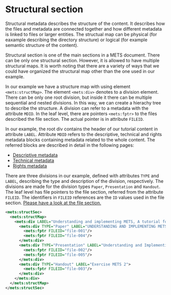 # Structural section

Structural metadata describes the structure of the content. It describes how the files and metadata are connected together and how different metadata is linked to files or larger entities. The structual map can be physical (for eaxample describing the directory structure) or logical (for example semantic structure of the content).

Structural section is one of the main sections in a METS document. There can be only one structural section. However, it is allowed to have multiple structural maps. It is worth noting that there are a variety of ways that we could have organized the structural map other than the one used in our example.

In our example we have a structure map with using element `<mets:structMap>`. The element `<mets:div>` denotes to a division element. There can be only one root division, but inside it there can be multiple sequential and nested divisions. In this way, we can create a hierachy tree to describe the structure. A division can refer to a metadata with the attribute `MDID`. In the leaf level, there are pointers `<mets:fptr>` to the files described the file section. The actual pointer is in attribute `FILEID`. 

In our example, the root div contains the header of our tutorial content in attribute `LABEL`. Attribute `MDID` refers to the descriptive, technical and rights metadata blocks containing metadata related to the whole content. The referred blocks are described in detail in the following pages:

- [Descriptive metadata](./Descriptive%20metadata.md)
- [Technical metadata](./Technical%20metadata.md)
- [Rights metadata](./Rights%20metadata.md)

There are three divisions in our example, defined with attributes `TYPE` and `LABEL`, describing the type and description of the division, respectively. The divisions are made for the division types `Paper`, `Presentation` and `Handout`. The leaf level has file pointers to the file section, referred from the attribute `FILEID`. The identifiers in `FILEID` references are the `ID` values used in the file section. [Please have a look at the file section.](./File%20section.md)

```xml
<mets:structSec>
  <mets:structMap>
    <mets:div LABEL="Understanding and implementing METS, A tutorial focused on METS 2" MDID="dmd-001 tech-006 rights-001">        
      <mets:div TYPE="Paper" LABEL="UNDERSTANDING AND IMPLEMENTING METS: A tutorial focused on METS 2">
        <mets:fptr FILEID="file-001"/>
        <mets:fptr FILEID="file-004"/>
      </mets:div>        
      <mets:div TYPE="Presentation" LABEL="Understanding and Implementing METS">
        <mets:fptr FILEID="file-002"/>
        <mets:fptr FILEID="file-005"/>          
      </mets:div>        
      <mets:div TYPE="Handout" LABEL="Exercise METS 2">
        <mets:fptr FILEID="file-003"/>
      </mets:div>        
    </mets:div>
  </mets:structMap>
</mets:structSec>
```
